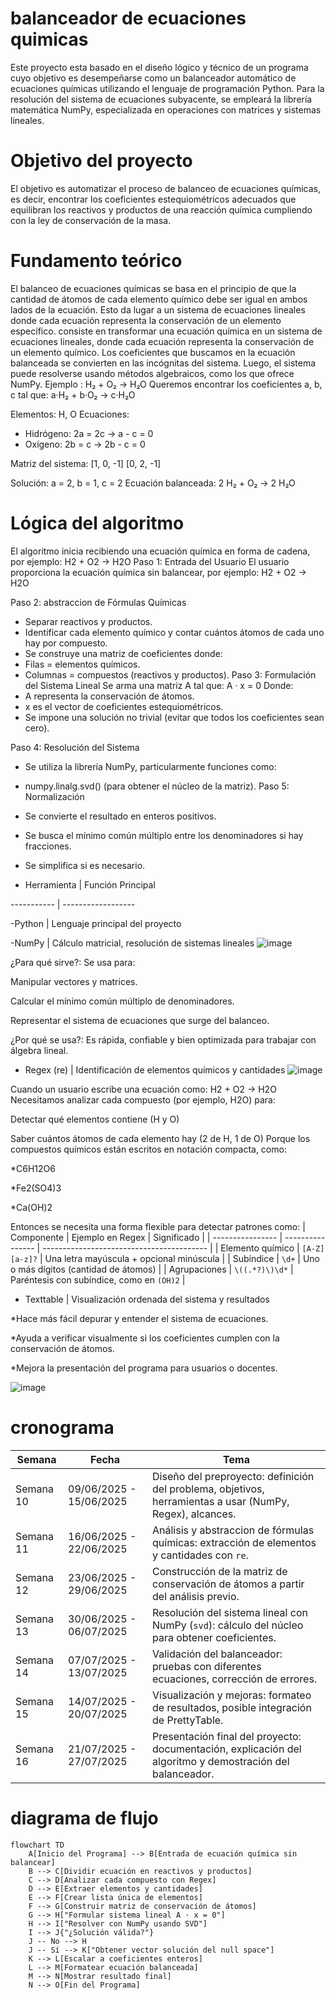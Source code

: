 # balanceador de ecuaciones quimicas
Este proyecto esta basado en el diseño lógico y técnico de un programa cuyo objetivo es desempeñarse como un balanceador automático de ecuaciones químicas utilizando el lenguaje de programación Python. Para la resolución del sistema de ecuaciones subyacente, se empleará la librería matemática NumPy, especializada en operaciones con matrices y sistemas lineales.
# Objetivo del proyecto
El objetivo es automatizar el proceso de balanceo de ecuaciones químicas, es decir, encontrar los coeficientes estequiométricos adecuados que equilibran los reactivos y productos de una reacción química cumpliendo con la ley de conservación de la masa.
# Fundamento teórico
El balanceo de ecuaciones químicas se basa en el principio de que la cantidad de átomos de cada elemento químico debe ser igual en ambos lados de la ecuación. Esto da lugar a un sistema de ecuaciones lineales donde cada ecuación representa la conservación de un elemento específico.
consiste en transformar una ecuación química en un sistema de ecuaciones lineales, donde cada ecuación representa la conservación de un elemento químico. Los coeficientes que buscamos en la ecuación balanceada se convierten en las incógnitas del sistema. Luego, el sistema puede resolverse usando métodos algebraicos, como los que ofrece NumPy.
Ejemplo : H₂ + O₂ → H₂O
Queremos encontrar los coeficientes a, b, c tal que:
a·H₂ + b·O₂ → c·H₂O

Elementos: H, O
Ecuaciones:
- Hidrógeno: 2a = 2c → a - c = 0
- Oxígeno: 2b = c → 2b - c = 0

Matriz del sistema:
[1, 0, -1]
[0, 2, -1]

Solución: a = 2, b = 1, c = 2
Ecuación balanceada: 2 H₂ + O₂ → 2 H₂O

# Lógica del algoritmo
El algoritmo inicia recibiendo una ecuación química en forma de cadena, por ejemplo:
H2 + O2 -> H2O
Paso 1: Entrada del Usuario
El usuario proporciona la ecuación química sin balancear, por ejemplo:
H2 + O2 → H2O

Paso 2: abstraccion de Fórmulas Químicas
- Separar reactivos y productos.
- Identificar cada elemento químico y contar cuántos átomos de cada uno hay por compuesto.
- Se construye una matriz de coeficientes donde:
- Filas = elementos químicos.
- Columnas = compuestos (reactivos y productos).
Paso 3: Formulación del Sistema Lineal
Se arma una matriz A tal que:
A · x = 0
Donde:
- A representa la conservación de átomos.
- x es el vector de coeficientes estequiométricos.
- Se impone una solución no trivial (evitar que todos los coeficientes sean cero).

Paso 4: Resolución del Sistema
- Se utiliza la librería NumPy, particularmente funciones como:
- numpy.linalg.svd() (para obtener el núcleo de la matriz).
Paso 5: Normalización
- Se convierte el resultado en enteros positivos.
- Se busca el mínimo común múltiplo entre los denominadores si hay fracciones.
- Se simplifica si es necesario.

- Herramienta | Función Principal

----------- | ------------------

-Python | Lenguaje principal del proyecto

-NumPy | Cálculo matricial, resolución de sistemas lineales
![image](https://github.com/user-attachments/assets/b2ebd602-9eda-4beb-b3f9-64bf877d1804)

¿Para qué sirve?:
Se usa para:

Manipular vectores y matrices.

Calcular el mínimo común múltiplo de denominadores.

Representar el sistema de ecuaciones que surge del balanceo.

¿Por qué se usa?:
Es rápida, confiable y bien optimizada para trabajar con álgebra lineal. 
- Regex (re) | Identificación de elementos químicos y cantidades
![image](https://github.com/user-attachments/assets/2df6c228-7a91-4180-98b5-881c3803b273)

Cuando un usuario escribe una ecuación como:
H2 + O2 -> H2O
Necesitamos analizar cada compuesto (por ejemplo, H2O) para:

Detectar qué elementos contiene (H y O)

Saber cuántos átomos de cada elemento hay (2 de H, 1 de O)
Porque los compuestos químicos están escritos en notación compacta, como:

*C6H12O6

*Fe2(SO4)3

*Ca(OH)2

Entonces se necesita una forma flexible para detectar patrones como:
| Componente       | Ejemplo en Regex | Significado                               |
| ---------------- | ---------------- | ----------------------------------------- |
| Elemento químico | `[A-Z][a-z]?`    | Una letra mayúscula + opcional minúscula  |
| Subíndice        | `\d+`            | Uno o más dígitos (cantidad de átomos)    |
| Agrupaciones     | `\((.*?)\)\d*`   | Paréntesis con subíndice, como en `(OH)2` |

- Texttable | Visualización ordenada del sistema y resultados
  
*Hace más fácil depurar y entender el sistema de ecuaciones.

*Ayuda a verificar visualmente si los coeficientes cumplen con la conservación de átomos.

*Mejora la presentación del programa para usuarios o docentes.



![image](https://github.com/user-attachments/assets/56067905-56ce-4690-aef1-11741583ef91)
# cronograma

| **Semana** | **Fecha**               | **Tema**                                                                                                  |
| ---------- | ----------------------- | --------------------------------------------------------------------------------------------------------- |
| Semana 10  | 09/06/2025 - 15/06/2025 | Diseño del preproyecto: definición del problema, objetivos, herramientas a usar (NumPy, Regex), alcances. |
| Semana 11  | 16/06/2025 - 22/06/2025 | Análisis y abstraccion de fórmulas químicas: extracción de elementos y cantidades con `re`.                    |
| Semana 12  | 23/06/2025 - 29/06/2025 | Construcción de la matriz de conservación de átomos a partir del análisis previo.                         |
| Semana 13  | 30/06/2025 - 06/07/2025 | Resolución del sistema lineal con NumPy (`svd`): cálculo del núcleo para obtener coeficientes.            |
| Semana 14  | 07/07/2025 - 13/07/2025 | Validación del balanceador: pruebas con diferentes ecuaciones, corrección de errores.                     |
| Semana 15  | 14/07/2025 - 20/07/2025 | Visualización y mejoras: formateo de resultados, posible integración de PrettyTable.                      |
| Semana 16  | 21/07/2025 - 27/07/2025 | Presentación final del proyecto: documentación, explicación del algoritmo y demostración del balanceador. |
# diagrama de flujo
```mermaid
flowchart TD
    A[Inicio del Programa] --> B[Entrada de ecuación química sin balancear]
    B --> C[Dividir ecuación en reactivos y productos]
    C --> D[Analizar cada compuesto con Regex]
    D --> E[Extraer elementos y cantidades]
    E --> F[Crear lista única de elementos]
    F --> G[Construir matriz de conservación de átomos]
    G --> H["Formular sistema lineal A · x = 0"]
    H --> I["Resolver con NumPy usando SVD"]
    I --> J{"¿Solución válida?"}
    J -- No --> H
    J -- Sí --> K["Obtener vector solución del null space"]
    K --> L[Escalar a coeficientes enteros]
    L --> M[Formatear ecuación balanceada]
    M --> N[Mostrar resultado final]
    N --> O[Fin del Programa]



